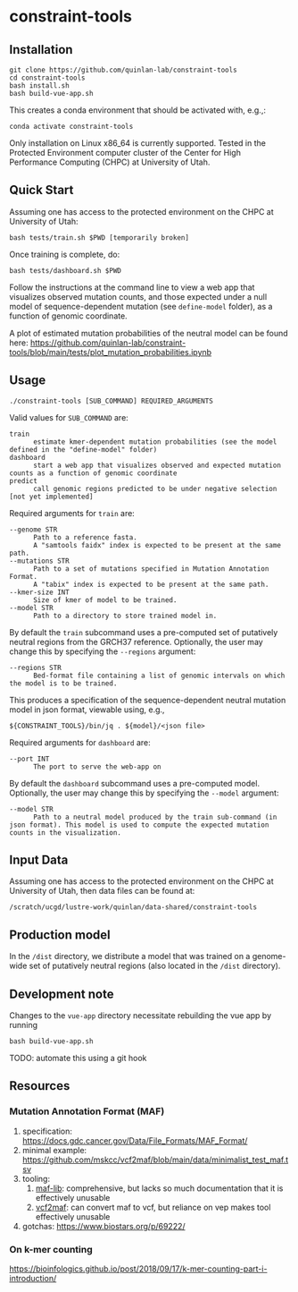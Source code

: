 # constraint-tools

## Installation

```
git clone https://github.com/quinlan-lab/constraint-tools
cd constraint-tools
bash install.sh 
bash build-vue-app.sh
```

This creates a conda environment that should be activated with, e.g.,:
```
conda activate constraint-tools
```

Only installation on Linux x86_64 is currently supported. 
Tested in the Protected Environment computer cluster of the Center for High Performance Computing (CHPC) at University of Utah. 

## Quick Start 

Assuming one has access to the protected environment on the CHPC at University of Utah: 

```
bash tests/train.sh $PWD [temporarily broken]
```

Once training is complete, do: 
```
bash tests/dashboard.sh $PWD
```

Follow the instructions at the command line to view a web app that visualizes observed mutation counts, and those expected under a null model of sequence-dependent mutation (see `define-model` folder), as a function of genomic coordinate.  

A plot of estimated mutation probabilities of the neutral model can be found here: https://github.com/quinlan-lab/constraint-tools/blob/main/tests/plot_mutation_probabilities.ipynb
 
## Usage

```
./constraint-tools [SUB_COMMAND] REQUIRED_ARGUMENTS
```

Valid values for `SUB_COMMAND` are: 

```
train 
      estimate kmer-dependent mutation probabilities (see the model defined in the "define-model" folder)
dashboard
      start a web app that visualizes observed and expected mutation counts as a function of genomic coordinate
predict
      call genomic regions predicted to be under negative selection [not yet implemented]
```

Required arguments for `train` are:

```
--genome STR
      Path to a reference fasta. 
      A "samtools faidx" index is expected to be present at the same path. 
--mutations STR 
      Path to a set of mutations specified in Mutation Annotation Format.
      A "tabix" index is expected to be present at the same path.
--kmer-size INT
      Size of kmer of model to be trained. 
--model STR 
      Path to a directory to store trained model in. 
```

By default the `train` subcommand uses a pre-computed set of putatively neutral regions from the GRCH37 reference. Optionally, the user may change this by specifying the `--regions` argument: 

```
--regions STR
      Bed-format file containing a list of genomic intervals on which the model is to be trained.
```

This produces a specification of the sequence-dependent neutral mutation model in json format, viewable using, e.g., 
```
${CONSTRAINT_TOOLS}/bin/jq . ${model}/<json file> 
```

Required arguments for `dashboard` are:

```
--port INT 
      The port to serve the web-app on
```

By default the `dashboard` subcommand uses a pre-computed model. 
Optionally, the user may change this by specifying the `--model` argument: 

```
--model STR
      Path to a neutral model produced by the train sub-command (in json format). This model is used to compute the expected mutation counts in the visualization. 
```

## Input Data

Assuming one has access to the protected environment on the CHPC at University of Utah, 
then data files can be found at: 

```
/scratch/ucgd/lustre-work/quinlan/data-shared/constraint-tools
```

## Production model

In the `/dist` directory, we distribute a model 
that was trained on a genome-wide set of putatively neutral regions
(also located in the `/dist` directory).

## Development note

Changes to the `vue-app` directory necessitate rebuilding the vue app by running 

```
bash build-vue-app.sh 
```

TODO: automate this using a git hook 

## Resources 
### Mutation Annotation Format (MAF) 

1. specification: https://docs.gdc.cancer.gov/Data/File_Formats/MAF_Format/
2. minimal example: https://github.com/mskcc/vcf2maf/blob/main/data/minimalist_test_maf.tsv
3. tooling: 
    1. [maf-lib](https://github.com/NCI-GDC/maf-lib): comprehensive, but lacks so much documentation that it is effectively unusable
    2. [vcf2maf](https://github.com/mskcc/vcf2maf): can convert maf to vcf, but reliance on vep makes tool effectively unusable
4. gotchas: https://www.biostars.org/p/69222/

### On k-mer counting 
https://bioinfologics.github.io/post/2018/09/17/k-mer-counting-part-i-introduction/
